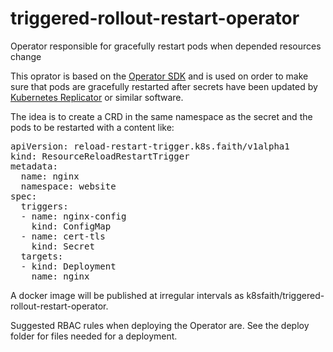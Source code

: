# triggered-rollout-restart-operator
Operator responsible for gracefully restart pods when depended resources change

This oprator is based on the [Operator SDK](https://github.com/operator-framework/operator-sdk) and is used on order to make sure that pods are gracefully restarted after secrets have been updated by [Kubernetes Replicator](https://github.com/mittwald/kubernetes-replicator) or similar software.

The idea is to create a CRD in the same namespace as the secret and the pods to be restarted with a content like:
<pre>
apiVersion: reload-restart-trigger.k8s.faith/v1alpha1
kind: ResourceReloadRestartTrigger
metadata:
  name: nginx
  namespace: website
spec:
  triggers:
  - name: nginx-config
    kind: ConfigMap
  - name: cert-tls
    kind: Secret
  targets:
  - kind: Deployment
    name: nginx
</pre>

A docker image will be published at irregular intervals as k8sfaith/triggered-rollout-restart-operator.

Suggested RBAC rules when deploying the Operator are. See the deploy folder for files needed for a deployment.
